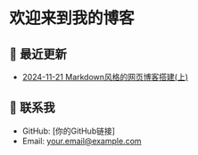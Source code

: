 # 欢迎来到我的博客

<!-- ## 👋 关于我
热爱编程，热爱学习，这里记录我的学习笔记和心得体会。 -->

## 👋 最近更新
- [2024-11-21 Markdown风格的网页博客搭建(上)](tips/blog.md)

<!-- ## 🌟 学习计划
- Python进阶
- 数据结构与算法
- Web开发基础 -->

## 📮 联系我
- GitHub: [你的GitHub链接]
- Email: your.email@example.com